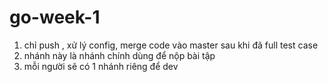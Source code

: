 # go-week-1
1. chỉ push , xử lý config, merge code vào master sau khi đã full test case
2. nhánh này là nhánh chính dùng để nộp bài tập
3. mỗi người sẽ có 1 nhánh riêng để dev
